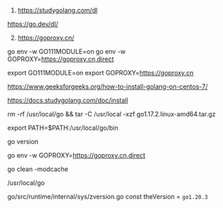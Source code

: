 1.  https://studygolang.com/dl

https://go.dev/dl/

2.  https://goproxy.cn/

go env -w GO111MODULE=on
go env -w GOPROXY=https://goproxy.cn,direct

export GO111MODULE=on
export GOPROXY=https://goproxy.cn





https://www.geeksforgeeks.org/how-to-install-golang-on-centos-7/

https://docs.studygolang.com/doc/install

rm -rf /usr/local/go && tar -C /usr/local -xzf go1.17.2.linux-amd64.tar.gz

export PATH=$PATH:/usr/local/go/bin

go version

go env -w GOPROXY=https://goproxy.cn,direct



go clean -modcache


/usr/local/go

go/src/runtime/internal/sys/zversion.go
const theVersion = `go1.20.3`
